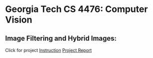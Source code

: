 # Georgia Tech CS 4476: Computer Vision

## Image Filtering and Hybrid Images:
Click for project [Instruction](https://www.cc.gatech.edu/~hays/compvision/proj1/)
[Project Report](alexan0218.github.io/projects/cv/proj1/index.html)
